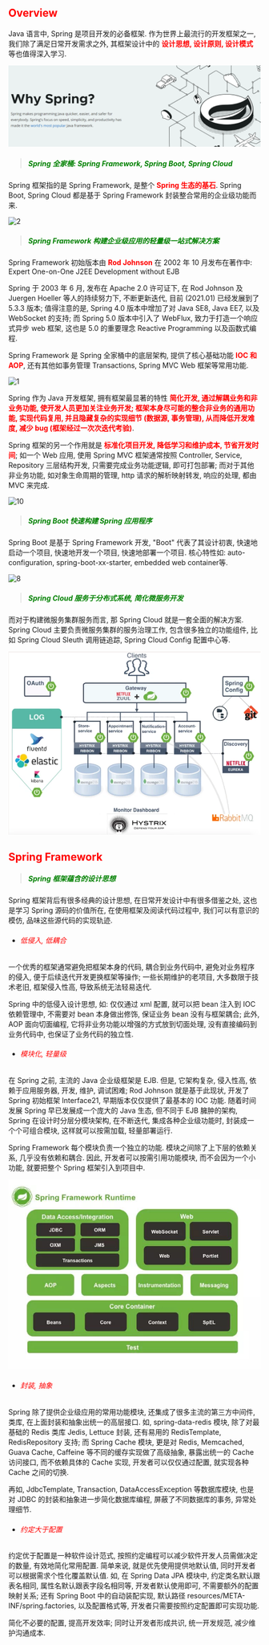 ## <font color=red>Overview</font>

Java 语言中, Spring 是项目开发的必备框架. 作为世界上最流行的开发框架之一, 我们除了满足日常开发需求之外, 
其框架设计中的 **<font color=red>设计思想, 设计原则, 设计模式</font>** 等也值得深入学习.

![0](../../../media/oak-park/learn-spring/img.png ':size=60%')

> ##### <font color=green>Spring 全家桶: Spring Framework, Spring Boot, Spring Cloud</font>

Spring 框架指的是 Spring Framework, 是整个 **<font color=red>Spring 生态的基石</font>**. Spring Boot, Spring Cloud 都是基于 Spring
Framework 封装整合常用的企业级功能而来.

![2](../../../media/oak-park/learn-spring/img_2.png ':size=35%')

> ##### <font color=green>Spring Framework 构建企业级应用的轻量级一站式解决方案</font>

Spring Framework 初始版本由 **<font color=red>Rod Johnson</font>** 在 2002 年 10 月发布在著作中: Expert One-on-One J2EE Development without EJB
    
Spring 于 2003 年 6 月, 发布在 Apache 2.0 许可证下, 在 Rod Johnson 及 Juergen Hoeller 等人的持续努力下,
不断更新迭代, 目前 (2021.01) 已经发展到了 5.3.3 版本; 值得注意的是, Spring 4.0 版本中增加了对 Java SE8,
Java EE7, 以及 WebSocket 的支持; 而 Spring 5.0 版本中引入了 WebFlux, 致力于打造一个响应式异步 web 框架,
这也是 5.0 的重要理念 Reactive Programming 以及函数式编程.

Spring Framework 是 Spring 全家桶中的底层架构, 提供了核心基础功能 **<font color=red>IOC 和 AOP</font>**, 
还有其他如事务管理 Transactions, Spring MVC Web 框架等常用功能.

![1](../../../media/oak-park/learn-spring/img_1.png ':size=60%')

Spring 作为 Java 开发框架, 拥有框架最显著的特性 **<font color=red>简化开发, 通过解耦业务和非业务功能, 
使开发人员更加关注业务开发; 框架本身尽可能的整合非业务的通用功能, 实现代码复用, 并且隐藏复杂的实现细节 (数据源, 事务管理), 从而降低开发难度, 
减少 bug (框架经过一次次迭代考验)</font>**.

Spring 框架的另一个作用就是 **<font color=red>标准化项目开发, 降低学习和维护成本, 节省开发时间</font>**; 如一个 Web 应用, 
使用 Spring MVC 框架通常按照 Controller, Service, Repository 三层结构开发, 只需要完成业务功能逻辑, 即可打包部署; 
而对于其他非业务功能, 如对象生命周期的管理, http 请求的解析映射转发, 响应的处理, 都由 MVC 来完成.

![10](../../../media/oak-park/learn-spring/img_10.png ':size=50%')

> ##### <font color=green>Spring Boot 快速构建 Spring 应用程序</font>

Spring Boot 是基于 Spring Framework 开发, "Boot" 代表了其设计初衷, 快速地启动一个项目, 快速地开发一个项目, 
快速地部署一个项目. 核心特性如: auto-configuration, spring-boot-xx-starter, embedded web container等.

![8](../../../media/oak-park/learn-spring/img_8.png ':size=60%')

> ##### <font color=green>Spring Cloud 服务于分布式系统, 简化微服务开发</font>

而对于构建微服务集群服务而言, 那 Spring Cloud 就是一套全面的解决方案. Spring Cloud 主要负责微服务集群的服务治理工作, 
包含很多独立的功能组件, 比如 Spring Cloud Sleuth 调用链追踪, Spring Cloud Config 配置中心等.

![9](../../../media/oak-park/learn-spring/img_9.png ':size=50%')

## <font color=red>Spring Framework</font>

> ##### <font color=green>Spring 框架蕴含的设计思想</font>

Spring 框架背后有很多经典的设计思想, 在日常开发设计中有很多借鉴之处, 这也是学习 Spring 源码的价值所在, 
在使用框架及阅读代码过程中, 我们可以有意识的模仿, 品味这些源代码的实现轨迹. 

- ###### <font color=red>低侵入, 低耦合</font>

一个优秀的框架通常避免把框架本身的代码, 耦合到业务代码中, 避免对业务程序的侵入, 便于后续迭代开发更换框架等操作; 
一些长期维护的老项目, 大多数限于技术老旧, 框架侵入性高, 导致系统无法轻易迭代.

Spring 中的低侵入设计思想, 如: 仅仅通过 xml 配置, 就可以把 bean 注入到 IOC 依赖管理中, 不需要对 bean 本身做出修饰, 
保证业务 bean 没有与框架耦合; 此外, AOP 面向切面编程, 它将非业务功能以增强的方式放到切面处理, 没有直接编码到业务代码中, 
也保证了业务代码的独立性.

- ###### <font color=red>模块化, 轻量级</font>

在 Spring 之前, 主流的 Java 企业级框架是 EJB. 但是, 它架构复杂, 侵入性高, 依赖于应用服务器, 开发, 维护, 调试困难;
Rod Johnson 就是基于此现状, 开发了 Spring 初始框架 Interface21, 早期版本仅仅提供了最基本的 IOC 功能.
随着时间发展 Spring 早已发展成一个庞大的 Java 生态, 但不同于 EJB 臃肿的架构, Spring 在设计时分层分模块架构,
在不断迭代, 集成各种企业级功能时, 封装成一个个可组合模块, 这样就可以按需加载, 轻量部署运行. 

Spring Framework 每个模块负责一个独立的功能. 模块之间除了上下层的依赖关系, 几乎没有依赖和耦合. 因此, 
开发者可以按需引用功能模块, 而不会因为一个小功能, 就要把整个 Spring 框架引入到项目中.

![7](../../../media/oak-park/learn-spring/img_7.png ':size=50%')

- ###### <font color=red>封装, 抽象</font>

Spring 除了提供企业级应用的常用功能模块, 还集成了很多主流的第三方中间件, 类库, 在上面封装和抽象出统一的高层接口. 
如, spring-data-redis 模块, 除了对最基础的 Redis 类库 Jedis, Lettuce 封装, 还有易用的 RedisTemplate, 
RedisRepository 支持; 而 Spring Cache 模块, 更是对 Redis, Memcached, Guava Cache, Caffeine 等不同的缓存实现做了高级抽象,
暴露出统一的 Cache 访问接口, 而不依赖具体的 Cache 实现, 开发者可以仅仅通过配置, 就实现各种 Cache 之间的切换.

再如, JdbcTemplate, Transaction, DataAccessException 等数据库模块, 也是对 JDBC 的封装和抽象进一步简化数据库编程, 
屏蔽了不同数据库的事务, 异常处理细节.

- ###### <font color=red>约定大于配置</font>

约定优于配置是一种软件设计范式, 按照约定编程可以减少软件开发人员需做决定的数量, 有效地简化常用配置. 简单来说, 
就是优先使用提供地默认值, 同时开发者可以根据需求个性化覆盖默认值. 如, 在 Spring Data JPA 模块中, 约定类名默认跟表名相同,
属性名默认跟表字段名相同等, 开发者默认使用即可, 不需要额外的配置映射关系; 还有 Spring Boot 中的自动装配实现, 
默认路径 resources/META-INF/spring.factories, 以及配置格式等, 开发者只需要按照约定配置即可实现功能. 

简化不必要的配置, 提高开发效率; 同时让开发者形成共识, 统一开发规范, 减少维护沟通成本.




